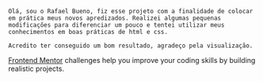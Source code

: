     Olá, sou o Rafael Bueno, fiz esse projeto com a finalidade de colocar em prática meus novos apredizados. Realizei algumas pequenas modificações para diferenciar um pouco e tentei utilizar meus conhecimentos em boas práticas de html e css.
    
    Acredito ter conseguido um bom resultado, agradeço pela visualização.


[Frontend Mentor](https://www.frontendmentor.io) challenges help you improve your coding skills by building realistic projects.

